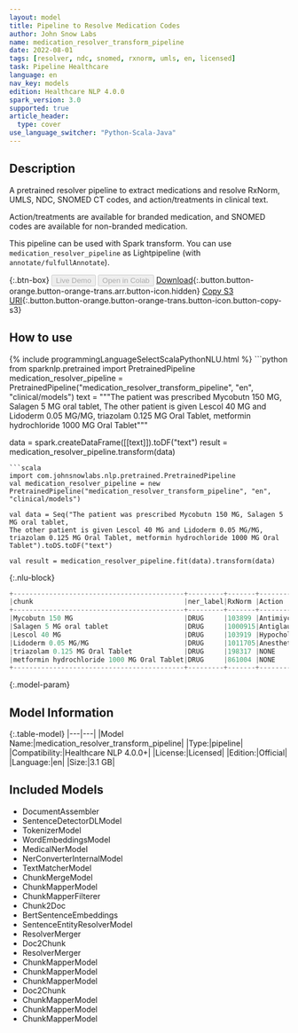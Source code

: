 ```yaml
---
layout: model
title: Pipeline to Resolve Medication Codes
author: John Snow Labs
name: medication_resolver_transform_pipeline
date: 2022-08-01
tags: [resolver, ndc, snomed, rxnorm, umls, en, licensed]
task: Pipeline Healthcare
language: en
nav_key: models
edition: Healthcare NLP 4.0.0
spark_version: 3.0
supported: true
article_header:
  type: cover
use_language_switcher: "Python-Scala-Java"
---
```


## Description

A pretrained resolver pipeline to extract medications and resolve RxNorm, UMLS, NDC, SNOMED CT codes, and action/treatments in clinical text.

Action/treatments are available for branded medication, and SNOMED codes are available for non-branded medication.

This pipeline can be used with Spark transform. You can use `medication_resolver_pipeline` as Lightpipeline (with `annotate/fulfullAnnotate`).

{:.btn-box}
<button class="button button-orange" disabled>Live Demo</button>
<button class="button button-orange" disabled>Open in Colab</button>
[Download](https://s3.amazonaws.com/auxdata.johnsnowlabs.com/clinical/models/medication_resolver_transform_pipeline_en_4.0.0_3.0_1659378072648.zip){:.button.button-orange.button-orange-trans.arr.button-icon.hidden}
[Copy S3 URI](s3://auxdata.johnsnowlabs.com/clinical/models/medication_resolver_transform_pipeline_en_4.0.0_3.0_1659378072648.zip){:.button.button-orange.button-orange-trans.button-icon.button-copy-s3}

## How to use



<div class="tabs-box" markdown="1">
{% include programmingLanguageSelectScalaPythonNLU.html %}
```python
from sparknlp.pretrained import PretrainedPipeline
medication_resolver_pipeline = PretrainedPipeline("medication_resolver_transform_pipeline", "en", "clinical/models")
text = """The patient was prescribed Mycobutn 150 MG, Salagen 5 MG oral tablet, 
The other patient is given Lescol 40 MG and Lidoderm 0.05 MG/MG, triazolam 0.125 MG Oral Tablet, metformin hydrochloride 1000 MG Oral Tablet"""

data = spark.createDataFrame([[text]]).toDF("text")
result = medication_resolver_pipeline.transform(data)
```
```scala
import com.johnsnowlabs.nlp.pretrained.PretrainedPipeline
val medication_resolver_pipeline = new PretrainedPipeline("medication_resolver_transform_pipeline", "en", "clinical/models")

val data = Seq("The patient was prescribed Mycobutn 150 MG, Salagen 5 MG oral tablet, 
The other patient is given Lescol 40 MG and Lidoderm 0.05 MG/MG, triazolam 0.125 MG Oral Tablet, metformin hydrochloride 1000 MG Oral Tablet").toDS.toDF("text")

val result = medication_resolver_pipeline.fit(data).transform(data)
```

{:.nlu-block}
```python
+-------------------------------------------+---------+-------+-------------------+------------------------------------------+--------+---------+-----------+-------------+
|chunk                                      |ner_label|RxNorm |Action             |Treatment                                 |UMLS    |SNOMED_CT|NDC_Product|NDC_Package  |
+-------------------------------------------+---------+-------+-------------------+------------------------------------------+--------+---------+-----------+-------------+
|Mycobutn 150 MG                            |DRUG     |103899 |Antimiycobacterials|Infection                                 |C0353536|NONE     |00013-5301 |00013-5301-17|
|Salagen 5 MG oral tablet                   |DRUG     |1000915|Antiglaucomatous   |Cancer                                    |C0361693|NONE     |59212-0705 |59212-0705-10|
|Lescol 40 MG                               |DRUG     |103919 |Hypocholesterolemic|Heterozygous Familial Hypercholesterolemia|C0353573|NONE     |00078-0234 |00078-0234-05|
|Lidoderm 0.05 MG/MG                        |DRUG     |1011705|Anesthetic         |Pain                                      |C0875706|NONE     |00247-2129 |00247-2129-30|
|triazolam 0.125 MG Oral Tablet             |DRUG     |198317 |NONE               |NONE                                      |C0690642|373981005|00054-4858 |00054-4858-25|
|metformin hydrochloride 1000 MG Oral Tablet|DRUG     |861004 |NONE               |NONE                                      |C0978482|376701008|00093-7214 |00185-0221-01|
+-------------------------------------------+---------+-------+-------------------+------------------------------------------+--------+---------+-----------+-------------+

```
</div>

{:.model-param}
## Model Information

{:.table-model}
|---|---|
|Model Name:|medication_resolver_transform_pipeline|
|Type:|pipeline|
|Compatibility:|Healthcare NLP 4.0.0+|
|License:|Licensed|
|Edition:|Official|
|Language:|en|
|Size:|3.1 GB|

## Included Models

- DocumentAssembler
- SentenceDetectorDLModel
- TokenizerModel
- WordEmbeddingsModel
- MedicalNerModel
- NerConverterInternalModel
- TextMatcherModel
- ChunkMergeModel
- ChunkMapperModel
- ChunkMapperFilterer
- Chunk2Doc
- BertSentenceEmbeddings
- SentenceEntityResolverModel
- ResolverMerger
- Doc2Chunk
- ResolverMerger
- ChunkMapperModel
- ChunkMapperModel
- ChunkMapperModel
- Doc2Chunk
- ChunkMapperModel
- ChunkMapperModel
- ChunkMapperModel